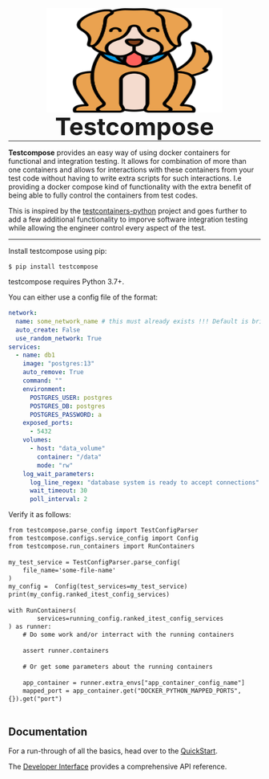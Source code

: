 <p align="center" style="margin: 0 0 10px">
  <img width="350" height="208" src="images/testcompose.png" alt='Testcompose'>
</p>

<h1 align="center" style="font-size: 3rem; margin: -15px 0">
Testcompose
</h1>

---

**Testcompose** provides an easy way of using docker containers for functional and integration testing. It allows for combination of more than one containers and allows for interactions with these containers from your test code without having to write extra scripts for such interactions. I.e providing a docker compose kind of functionality with the extra benefit of being able to fully control the containers from test codes.

This is inspired by the  [testcontainers-python](https://testcontainers-python.readthedocs.io/en/latest/index.html#) project and goes further to add a few additional functionality to imporve software integration testing while allowing the engineer control every aspect of the test.

---

Install testcompose using pip:

```shell
$ pip install testcompose
```

testcompose requires Python 3.7+.

You can either use a config file of the format:

```yaml
network:
  name: some_network_name # this must already exists !!! Default is bridge
  auto_create: False
  use_random_network: True
services:
  - name: db1
    image: "postgres:13"
    auto_remove: True
    command: ""
    environment:
      POSTGRES_USER: postgres
      POSTGRES_DB: postgres
      POSTGRES_PASSWORD: a
    exposed_ports:
      - 5432
    volumes:
      - host: "data_volume"
        container: "/data"
        mode: "rw"
    log_wait_parameters:
      log_line_regex: "database system is ready to accept connections"
      wait_timeout: 30
      poll_interval: 2
```

Verify it as follows:

```pycon
from testcompose.parse_config import TestConfigParser
from testcompose.configs.service_config import Config
from testcompose.run_containers import RunContainers

my_test_service = TestConfigParser.parse_config(
    file_name='some-file-name'
)
my_config =  Config(test_services=my_test_service)
print(my_config.ranked_itest_config_services)

with RunContainers(
        services=running_config.ranked_itest_config_services
) as runner:
    # Do some work and/or interract with the running containers

    assert runner.containers

    # Or get some parameters about the running containers

    app_container = runner.extra_envs["app_container_config_name"]
    mapped_port = app_container.get("DOCKER_PYTHON_MAPPED_PORTS", {}).get("port")


```


## Documentation

For a run-through of all the basics, head over to the [QuickStart](quickstart.md).

The [Developer Interface](api.md) provides a comprehensive API reference.
